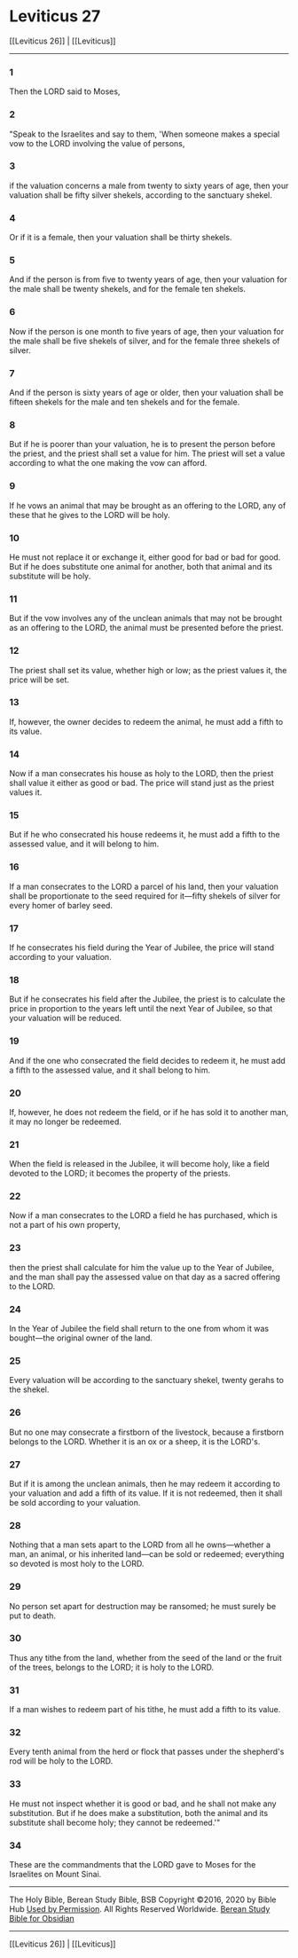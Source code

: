 # Leviticus 27

[[Leviticus 26]] | [[Leviticus]]

---

### 1
Then the LORD said to Moses,

### 2
"Speak to the Israelites and say to them, 'When someone makes a special vow to the LORD involving the value of persons,

### 3
if the valuation concerns a male from twenty to sixty years of age, then your valuation shall be fifty silver shekels, according to the sanctuary shekel.

### 4
Or if it is a female, then your valuation shall be thirty shekels.

### 5
And if the person is from five to twenty years of age, then your valuation for the male shall be twenty shekels, and for the female ten shekels.

### 6
Now if the person is one month to five years of age, then your valuation for the male shall be five shekels of silver, and for the female three shekels of silver.

### 7
And if the person is sixty years of age or older, then your valuation shall be fifteen shekels for the male and ten shekels and for the female.

### 8
But if he is poorer than your valuation, he is to present the person before the priest, and the priest shall set a value for him. The priest will set a value according to what the one making the vow can afford.

### 9
If he vows an animal that may be brought as an offering to the LORD, any of these that he gives to the LORD will be holy.

### 10
He must not replace it or exchange it, either good for bad or bad for good. But if he does substitute one animal for another, both that animal and its substitute will be holy.

### 11
But if the vow involves any of the unclean animals that may not be brought as an offering to the LORD, the animal must be presented before the priest.

### 12
The priest shall set its value, whether high or low; as the priest values it, the price will be set.

### 13
If, however, the owner decides to redeem the animal, he must add a fifth to its value.

### 14
Now if a man consecrates his house as holy to the LORD, then the priest shall value it either as good or bad. The price will stand just as the priest values it.

### 15
But if he who consecrated his house redeems it, he must add a fifth to the assessed value, and it will belong to him.

### 16
If a man consecrates to the LORD a parcel of his land, then your valuation shall be proportionate to the seed required for it—fifty shekels of silver for every homer of barley seed.

### 17
If he consecrates his field during the Year of Jubilee, the price will stand according to your valuation.

### 18
But if he consecrates his field after the Jubilee, the priest is to calculate the price in proportion to the years left until the next Year of Jubilee, so that your valuation will be reduced.

### 19
And if the one who consecrated the field decides to redeem it, he must add a fifth to the assessed value, and it shall belong to him.

### 20
If, however, he does not redeem the field, or if he has sold it to another man, it may no longer be redeemed.

### 21
When the field is released in the Jubilee, it will become holy, like a field devoted to the LORD; it becomes the property of the priests.

### 22
Now if a man consecrates to the LORD a field he has purchased, which is not a part of his own property,

### 23
then the priest shall calculate for him the value up to the Year of Jubilee, and the man shall pay the assessed value on that day as a sacred offering to the LORD.

### 24
In the Year of Jubilee the field shall return to the one from whom it was bought—the original owner of the land.

### 25
Every valuation will be according to the sanctuary shekel, twenty gerahs to the shekel.

### 26
But no one may consecrate a firstborn of the livestock, because a firstborn belongs to the LORD. Whether it is an ox or a sheep, it is the LORD's.

### 27
But if it is among the unclean animals, then he may redeem it according to your valuation and add a fifth of its value. If it is not redeemed, then it shall be sold according to your valuation.

### 28
Nothing that a man sets apart to the LORD from all he owns—whether a man, an animal, or his inherited land—can be sold or redeemed; everything so devoted is most holy to the LORD.

### 29
No person set apart for destruction may be ransomed; he must surely be put to death.

### 30
Thus any tithe from the land, whether from the seed of the land or the fruit of the trees, belongs to the LORD; it is holy to the LORD.

### 31
If a man wishes to redeem part of his tithe, he must add a fifth to its value.

### 32
Every tenth animal from the herd or flock that passes under the shepherd's rod will be holy to the LORD.

### 33
He must not inspect whether it is good or bad, and he shall not make any substitution. But if he does make a substitution, both the animal and its substitute shall become holy; they cannot be redeemed.'"

### 34
These are the commandments that the LORD gave to Moses for the Israelites on Mount Sinai.

---

The Holy Bible, Berean Study Bible, BSB
Copyright ©2016, 2020 by Bible Hub
[Used by Permission](https://berean.bible/terms.htm). All Rights Reserved Worldwide.
[Berean Study Bible for Obsidian](https://github.com/gapmiss/berean-study-bible-for-obsidian)

---

[[Leviticus 26]] | [[Leviticus]]

